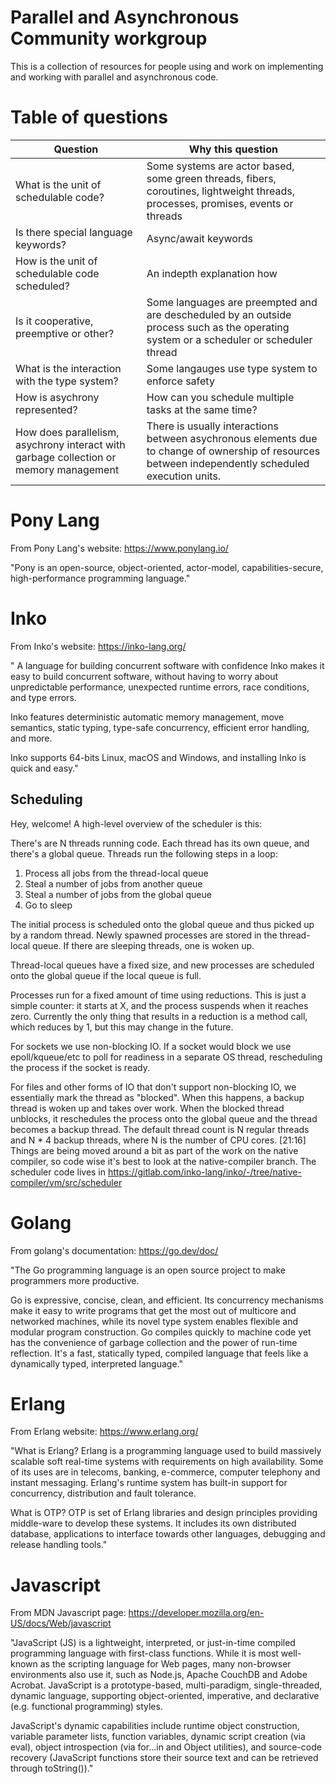 # Parallel and Asynchronous Community workgroup
This is a collection of resources for people using and work on implementing and working with parallel and asynchronous code.

# Table of questions

|Question|Why this question|
|--- | --- |
|What is the unit of schedulable code?|Some systems are actor based, some green threads, fibers, coroutines, lightweight threads, processes, promises, events or threads|
|Is there special language keywords?|Async/await keywords|
|How is the unit of schedulable code scheduled?|An indepth explanation how |
|Is it cooperative, preemptive or other?|Some languages are preempted and are descheduled by an outside process such as the operating system or a scheduler or scheduler thread |
|What is the interaction with the type system?|Some langauges use type system to enforce safety|
|How is asychrony represented?|How can you schedule multiple tasks at the same time?|
|How does parallelism, asychrony interact with garbage collection or memory management|There is usually interactions between asychronous elements due to change of ownership of resources between independently scheduled execution units.|
# Pony Lang

From Pony Lang's website: https://www.ponylang.io/

"Pony is an open-source, object-oriented, actor-model, capabilities-secure, high-performance programming language."

# Inko

From Inko's website: https://inko-lang.org/


"
A language for building concurrent software with confidence
Inko makes it easy to build concurrent software, without having to worry about unpredictable performance, unexpected runtime errors, race conditions, and type errors.

Inko features deterministic automatic memory management, move semantics, static typing, type-safe concurrency, efficient error handling, and more.

Inko supports 64-bits Linux, macOS and Windows, and installing Inko is quick and easy."

## Scheduling

Hey, welcome! A high-level overview of the scheduler is this:

There's are N threads running code. Each thread has its own queue, and there's a global queue. Threads run the following steps in a loop:

1. Process all jobs from the thread-local queue
2. Steal a number of jobs from another queue
3. Steal a number of jobs from the global queue
4. Go to sleep

The initial process is scheduled onto the global queue and thus picked up by a random thread. Newly spawned processes are stored in the thread-local queue. If there are sleeping threads, one is woken up.

Thread-local queues have a fixed size, and new processes are scheduled onto the global queue if the local queue is full.

Processes run for a fixed amount of time using reductions. This is just a simple counter: it starts at X, and the process suspends when it reaches zero. Currently the only thing that results in a reduction is a method call, which reduces by 1, but this may change in the future.

For sockets we use non-blocking IO. If a socket would block we use epoll/kqueue/etc to poll for readiness in a separate OS thread, rescheduling the process if the socket is ready.

For files and other forms of IO that don't support non-blocking IO, we essentially mark the thread as "blocked". When this happens, a backup thread is woken up and takes over work. When the blocked thread unblocks, it reschedules the process onto the global queue and the thread becomes a backup thread. The default thread count is N regular threads and N * 4 backup threads, where N is the number of CPU cores.
[21:16]
Things are being moved around a bit as part of the work on the native compiler, so code wise it's best to look at the native-compiler branch. The scheduler code lives in https://gitlab.com/inko-lang/inko/-/tree/native-compiler/vm/src/scheduler


# Golang

From golang's documentation: https://go.dev/doc/

"The Go programming language is an open source project to make programmers more productive.

Go is expressive, concise, clean, and efficient. Its concurrency mechanisms make it easy to write programs that get the most out of multicore and networked machines, while its novel type system enables flexible and modular program construction. Go compiles quickly to machine code yet has the convenience of garbage collection and the power of run-time reflection. It's a fast, statically typed, compiled language that feels like a dynamically typed, interpreted language."

# Erlang

From Erlang website: https://www.erlang.org/

"What is Erlang?
Erlang is a programming language used to build massively scalable soft real-time systems with requirements on high availability. Some of its uses are in telecoms, banking, e-commerce, computer telephony and instant messaging. Erlang's runtime system has built-in support for concurrency, distribution and fault tolerance.

What is OTP?
OTP is set of Erlang libraries and design principles providing middle-ware to develop these systems. It includes its own distributed database, applications to interface towards other languages, debugging and release handling tools."

# Javascript

From MDN Javascript page: https://developer.mozilla.org/en-US/docs/Web/javascript

"JavaScript (JS) is a lightweight, interpreted, or just-in-time compiled programming language with first-class functions. While it is most well-known as the scripting language for Web pages, many non-browser environments also use it, such as Node.js, Apache CouchDB and Adobe Acrobat. JavaScript is a prototype-based, multi-paradigm, single-threaded, dynamic language, supporting object-oriented, imperative, and declarative (e.g. functional programming) styles.

JavaScript's dynamic capabilities include runtime object construction, variable parameter lists, function variables, dynamic script creation (via eval), object introspection (via for...in and Object utilities), and source-code recovery (JavaScript functions store their source text and can be retrieved through toString())."
